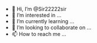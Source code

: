 - 👋 Hi, I’m @Sir22222sir
- 👀 I’m interested in ...
- 🌱 I’m currently learning ...
- 💞️ I’m looking to collaborate on ...
- 📫 How to reach me ...

<!---
Sir22222sir/Sir22222sir is a ✨ special ✨ repository because its `README.md` (this file) appears on your GitHub profile.
You can click the Preview link to take a look at your changes.
--->
